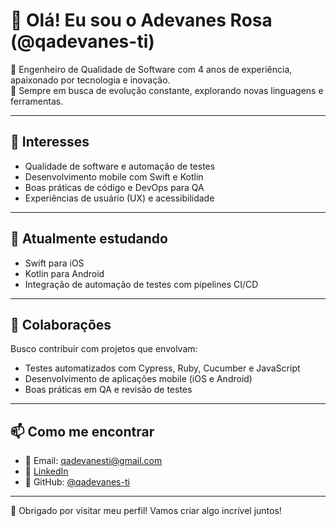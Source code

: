 # 👋 Olá! Eu sou o Adevanes Rosa (@qadevanes-ti)

🎯 Engenheiro de Qualidade de Software com 4 anos de experiência, apaixonado por tecnologia e inovação.  
🧠 Sempre em busca de evolução constante, explorando novas linguagens e ferramentas.

---

## 👀 Interesses

- Qualidade de software e automação de testes
- Desenvolvimento mobile com Swift e Kotlin
- Boas práticas de código e DevOps para QA
- Experiências de usuário (UX) e acessibilidade

---

## 🌱 Atualmente estudando

- Swift para iOS
- Kotlin para Android
- Integração de automação de testes com pipelines CI/CD

---

## 💞️ Colaborações

Busco contribuir com projetos que envolvam:

- Testes automatizados com Cypress, Ruby, Cucumber e JavaScript  
- Desenvolvimento de aplicações mobile (iOS e Android)
- Boas práticas em QA e revisão de testes

---

## 📫 Como me encontrar

- 📧 Email: qadevanesti@gmail.com  
- 💼 [LinkedIn](https://www.linkedin.com/in/adevanesrosa/)  
- 🧪 GitHub: [@qadevanes-ti](https://github.com/qadevanes-ti)

---

🚀 Obrigado por visitar meu perfil! Vamos criar algo incrível juntos!

